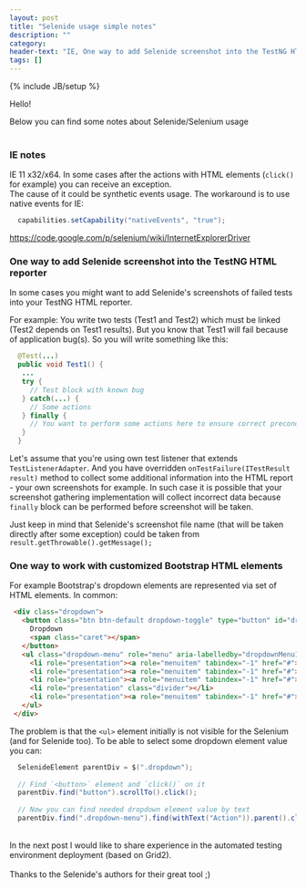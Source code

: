 ```yaml
---
layout: post
title: "Selenide usage simple notes"
description: ""
category:
header-text: "IE, One way to add Selenide screenshot into the TestNG HTML reporter, One way to work with customized Bootstrap HTML elements"
tags: []
---
```

{% include JB/setup %}

Hello!

Below you can find some notes about Selenide/Selenium usage <br/> <br/>

### IE notes

IE 11 x32/x64. In some cases after the actions with HTML elements (`click()` for example) you can receive an exception. <br />
The cause of it could be synthetic events usage. The workaround is to use native events for IE:
 
 ```java
   capabilities.setCapability("nativeEvents", "true");
 ```
 
 https://code.google.com/p/selenium/wiki/InternetExplorerDriver
<br/>

### One way to add Selenide screenshot into the TestNG HTML reporter

In some cases you might want to add Selenide's screenshots of failed tests into your TestNG HTML reporter.

For example:
You write two tests (Test1 and Test2) which must be linked (Test2 depends on Test1 results).
But you know that Test1 will fail because of application bug(s).
So you will write something like this:

 ```java
   @Test(...)
   public void Test1() {
    ...
    try {
      // Test block with known bug
    } catch(...) {
      // Some actions
    } finally {
      // You want to perform some actions here to ensure correct preconditions for the Test2
    }
   }
 ```

Let's assume that you're using own test listener that extends `TestListenerAdapter`.
And you have overridden `onTestFailure(ITestResult result)` method to collect some additional information into the HTML report - your own screenshots for example.
In such case it is possible that your screenshot gathering implementation will collect incorrect data because `finally` block can be performed before screenshot will be taken.

Just keep in mind that Selenide's screenshot file name (that will be taken directly after some exception) could be taken from `result.getThrowable().getMessage();`
<br/> 

### One way to work with customized Bootstrap HTML elements

For example Bootstrap's dropdown elements are represented via set of HTML elements. In common:

 ```html
  <div class="dropdown">
    <button class="btn btn-default dropdown-toggle" type="button" id="dropdownMenu1" data-toggle="dropdown">
      Dropdown
      <span class="caret"></span>
    </button>
    <ul class="dropdown-menu" role="menu" aria-labelledby="dropdownMenu1">
      <li role="presentation"><a role="menuitem" tabindex="-1" href="#">Action</a></li>
      <li role="presentation"><a role="menuitem" tabindex="-1" href="#">Another action</a></li>
      <li role="presentation"><a role="menuitem" tabindex="-1" href="#">Something else here</a></li>
      <li role="presentation" class="divider"></li>
      <li role="presentation"><a role="menuitem" tabindex="-1" href="#">Separated link</a></li>
    </ul>
  </div>
 ```

The problem is that the `<ul>` element initially is not visible for the Selenium (and for Selenide too).
To be able to select some dropdown element value you can:

 ```java
   SelenideElement parentDiv = $(".dropdown");
   
   // Find `<button>` element and `click()` on it
   parentDiv.find("button").scrollTo().click();
   
   // Now you can find needed dropdown element value by text
   parentDiv.find(".dropdown-menu").find(withText("Action")).parent().click();
 ```

<br/>
In the next post I would like to share experience in the automated testing environment deployment (based on Grid2).
<br/><br />
Thanks to the Selenide's authors for their great tool ;)
<br />
